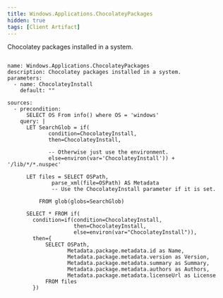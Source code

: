 ```yaml
---
title: Windows.Applications.ChocolateyPackages
hidden: true
tags: [Client Artifact]
---
```


Chocolatey packages installed in a system.

<pre><code class="language-yaml">
name: Windows.Applications.ChocolateyPackages
description: Chocolatey packages installed in a system.
parameters:
  - name: ChocolateyInstall
    default: ""

sources:
  - precondition:
      SELECT OS From info() where OS = 'windows'
    query: |
      LET SearchGlob = if(
             condition=ChocolateyInstall,
             then=ChocolateyInstall,

             -- Otherwise just use the environment.
             else=environ(var='ChocolateyInstall')) + '/lib/*/*.nuspec'

      LET files = SELECT OSPath,
              parse_xml(file=OSPath) AS Metadata
              -- Use the ChocolateyInstall parameter if it is set.

          FROM glob(globs=SearchGlob)

      SELECT * FROM if(
        condition=if(condition=ChocolateyInstall,
                     then=ChocolateyInstall,
                     else=environ(var="ChocolateyInstall")),
        then={
            SELECT OSPath,
                   Metadata.package.metadata.id as Name,
                   Metadata.package.metadata.version as Version,
                   Metadata.package.metadata.summary as Summary,
                   Metadata.package.metadata.authors as Authors,
                   Metadata.package.metadata.licenseUrl as License
            FROM files
        })

</code></pre>

